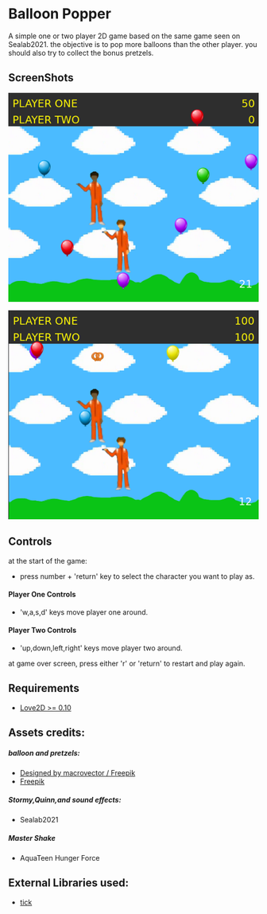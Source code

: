 # Balloon Popper  
A simple one or two player 2D game based on the same game seen on Sealab2021. 
the objective is to pop more balloons than the other player. you should also try to collect the bonus pretzels. 


## ScreenShots  
![screenshot1](screenshots/screenshot-1.png)  
  
![screenshot2](screenshots/screenshot-2.png)


## Controls  
at the start of the game:
 - press number + 'return' key to select the character you want to play as.  

#### Player One Controls
 - 'w,a,s,d' keys move player one around.

#### Player Two Controls  
 - 'up,down,left,right' keys move player two around.

at game over screen, press either 'r' or 'return' to restart and play again.  


## Requirements
 - [Love2D >= 0.10](https://love2d.org/)  

## Assets credits: 
##### balloon and pretzels: 
 - <a href="http://www.freepik.com">Designed by macrovector / Freepik</a>
 - <a href="https://www.freepik.com/free-vector/elements-oktoberfest-festival_911289.htm#query=pretzel&position=0&from_view=keyword&track=sph">Freepik</a>

##### Stormy,Quinn,and sound effects: 
 - Sealab2021  

##### Master Shake
 - AquaTeen Hunger Force

## External Libraries used:  

 - [tick](https://github.com/rxi/tick)
